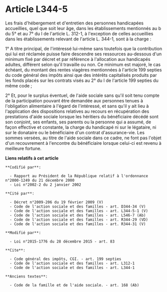 # Article L344-5

Les frais d'hébergement et d'entretien des personnes handicapées accueillies, quel que soit leur âge, dans les établissements
mentionnés au b du 5° et au 7° du I de l'article L. 312-1, à l'exception de celles accueillies dans les établissements
relevant de l'article L. 344-1, sont à la charge : 

1° A titre principal, de l'intéressé lui-même sans toutefois que la contribution qui lui est réclamée puisse faire descendre
ses ressources au-dessous d'un minimum fixé par décret et par référence à l'allocation aux handicapés adultes, différent
selon qu'il travaille ou non. Ce minimum est majoré, le cas échéant, du montant des rentes viagères mentionnées à l'article
199 septies du code général des impôts ainsi que des intérêts capitalisés produits par les fonds placés sur les contrats
visés au 2° du I de l'article 199 septies du même code ; 

2° Et, pour le surplus éventuel, de l'aide sociale sans qu'il soit tenu compte de la participation pouvant être demandée aux
personnes tenues à l'obligation alimentaire à l'égard de l'intéressé, et sans qu'il y ait lieu à l'application des
dispositions relatives au recours en récupération des prestations d'aide sociale lorsque les héritiers du bénéficiaire décédé
sont son conjoint, ses enfants, ses parents ou la personne qui a assumé, de façon effective et constante, la charge du
handicapé ni sur le légataire, ni sur le donataire ou le bénéficiaire d'un contrat d'assurance-vie. Les sommes versées, au
titre de l'aide sociale dans ce cadre, ne font pas l'objet d'un recouvrement à l'encontre du bénéficiaire lorsque celui-ci
est revenu à meilleure fortune.

**Liens relatifs à cet article**

	**Codifié par**:

	  - Rapport au Président de la République relatif à l'ordonnance n°2000-1249 du 21 décembre 2000
	  - Loi n°2002-2 du 2 janvier 2002

	**Cité par**:

	  - Décret n°2009-206 du 19 février 2009 (V)
	  - Code de l'action sociale et des familles - art. D344-34 (V)
	  - Code de l'action sociale et des familles - art. L344-5-1 (V)
	  - Code de l'action sociale et des familles - art. L546-7 (Ab)
	  - Code de l'action sociale et des familles - art. R344-29 (VD)
	  - Code de l'action sociale et des familles - art. R344-31 (V)

	**Modifié par**:

	  - Loi n°2015-1776 du 28 décembre 2015 - art. 83

	**Cite**:

	  - Code général des impôts, CGI. - art. 199 septies
	  - Code de l'action sociale et des familles - art. L312-1
	  - Code de l'action sociale et des familles - art. L344-1

	**Anciens textes**:

	  - Code de la famille et de l'aide sociale. - art. 168 (Ab)
